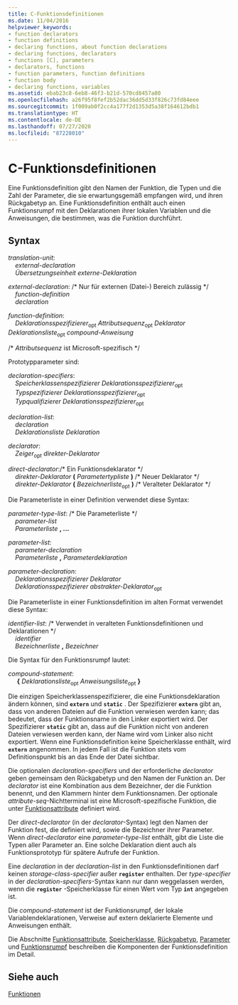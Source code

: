 ```yaml
---
title: C-Funktionsdefinitionen
ms.date: 11/04/2016
helpviewer_keywords:
- function declarators
- function definitions
- declaring functions, about function declarations
- declaring functions, declarators
- functions [C], parameters
- declarators, functions
- function parameters, function definitions
- function body
- declaring functions, variables
ms.assetid: ebab23c8-6eb8-46f3-b21d-570cd8457a80
ms.openlocfilehash: a26f95f8fef2b52dac36dd5d33f826c73fd84eee
ms.sourcegitcommit: 1f009ab0f2cc4a177f2d1353d5a38f164612bdb1
ms.translationtype: HT
ms.contentlocale: de-DE
ms.lasthandoff: 07/27/2020
ms.locfileid: "87228010"
---
```

# <a name="c-function-definitions"></a>C-Funktionsdefinitionen

Eine Funktionsdefinition gibt den Namen der Funktion, die Typen und die Zahl der Parameter, die sie erwartungsgemäß empfangen wird, und ihren Rückgabetyp an. Eine Funktionsdefinition enthält auch einen Funktionsrumpf mit den Deklarationen ihrer lokalen Variablen und die Anweisungen, die bestimmen, was die Funktion durchführt.

## <a name="syntax"></a>Syntax

*translation-unit*:<br/>
&nbsp;&nbsp;&nbsp;&nbsp;*external-declaration* <br/>
&nbsp;&nbsp;&nbsp;&nbsp;*Übersetzungseinheit* *externe-Deklaration*

*external-declaration*: /\* Nur für externen (Datei-) Bereich zulässig \*/<br/>
&nbsp;&nbsp;&nbsp;&nbsp;*function-definition*<br/>
&nbsp;&nbsp;&nbsp;&nbsp;*declaration*

*function-definition*:<br/>
&nbsp;&nbsp;&nbsp;&nbsp;*Deklarationsspezifizierer*<sub>opt</sub> *Attributsequenz*<sub>opt</sub> *Deklarator* *Deklarationsliste*<sub>opt</sub> *compound-Anweisung*

/\* *Attributsequenz* ist Microsoft-spezifisch \*/

Prototypparameter sind:

*declaration-specifiers*:<br/>
&nbsp;&nbsp;&nbsp;&nbsp;*Speicherklassenspezifizierer* *Deklarationsspezifizierer*<sub>opt</sub> <br/>
&nbsp;&nbsp;&nbsp;&nbsp;*Typspezifizierer* *Deklarationsspezifizierer*<sub>opt</sub><br/>
&nbsp;&nbsp;&nbsp;&nbsp;*Typqualifizierer* *Deklarationsspezifizierer*<sub>opt</sub>

*declaration-list*:<br/>
&nbsp;&nbsp;&nbsp;&nbsp;*declaration*<br/>
&nbsp;&nbsp;&nbsp;&nbsp;*Deklarationsliste* *Deklaration*

*declarator*:<br/>
&nbsp;&nbsp;&nbsp;&nbsp;*Zeiger*<sub>opt</sub> *direkter-Deklarator*

*direct-declarator*:/\* Ein Funktionsdeklarator \*/<br/>
&nbsp;&nbsp;&nbsp;&nbsp;*direkter-Deklarator*  **(**  *Parametertypliste*  **)**  /\* Neuer Deklarator \*/<br/>
&nbsp;&nbsp;&nbsp;&nbsp;*direkter-Deklarator*  **(**  *Bezeichnerliste*<sub>opt</sub> **)**  /\* Veralteter Deklarator \*/

Die Parameterliste in einer Definition verwendet diese Syntax:

*parameter-type-list*: /\* Die Parameterliste \*/<br/>
&nbsp;&nbsp;&nbsp;&nbsp;*parameter-list* <br/>
&nbsp;&nbsp;&nbsp;&nbsp;*Parameterliste* **, ...**

*parameter-list*:<br/>
&nbsp;&nbsp;&nbsp;&nbsp;*parameter-declaration*<br/>
&nbsp;&nbsp;&nbsp;&nbsp;*Parameterliste* **,**  *Parameterdeklaration*

*parameter-declaration*:<br/>
&nbsp;&nbsp;&nbsp;&nbsp;*Deklarationsspezifizierer* *Deklarator*<br/>
&nbsp;&nbsp;&nbsp;&nbsp;*Deklarationsspezifizierer* *abstrakter-Deklarator*<sub>opt</sub>

Die Parameterliste in einer Funktionsdefinition im alten Format verwendet diese Syntax:

*identifier-list*: /\* Verwendet in veralteten Funktionsdefinitionen und Deklarationen \*/<br/>
&nbsp;&nbsp;&nbsp;&nbsp;*identifier*<br/>
&nbsp;&nbsp;&nbsp;&nbsp;*Bezeichnerliste* **,**  *Bezeichner*

Die Syntax für den Funktionsrumpf lautet:

*compound-statement*:<br/>
&nbsp;&nbsp;&nbsp;&nbsp; **{** *Deklarationsliste*<sub>opt</sub> *Anweisungsliste*<sub>opt</sub> **}**

Die einzigen Speicherklassenspezifizierer, die eine Funktionsdeklaration ändern können, sind **`extern`** und **`static`** . Der Spezifizierer **`extern`** gibt an, dass von anderen Dateien auf die Funktion verwiesen werden kann; das bedeutet, dass der Funktionsname in den Linker exportiert wird. Der Spezifizierer **`static`** gibt an, dass auf die Funktion nicht von anderen Dateien verwiesen werden kann, der Name wird vom Linker also nicht exportiert. Wenn eine Funktionsdefinition keine Speicherklasse enthält, wird **`extern`** angenommen. In jedem Fall ist die Funktion stets vom Definitionspunkt bis an das Ende der Datei sichtbar.

Die optionalen *declaration-specifiers* und der erforderliche *declarator* geben gemeinsam den Rückgabetyp und den Namen der Funktion an. Der *declarator* ist eine Kombination aus dem Bezeichner, der die Funktion benennt, und den Klammern hinter dem Funktionsnamen. Der optionale *attribute-seq*-Nichtterminal ist eine Microsoft-spezifische Funktion, die unter [Funktionsattribute](../c-language/function-attributes.md) definiert wird.

Der *direct-declarator* (in der *declarator*-Syntax) legt den Namen der Funktion fest, die definiert wird, sowie die Bezeichner ihrer Parameter. Wenn *direct-declarator* eine *parameter-type-list* enthält, gibt die Liste die Typen aller Parameter an. Eine solche Deklaration dient auch als Funktionsprototyp für spätere Aufrufe der Funktion.

Eine *declaration* in der *declaration-list* in den Funktionsdefinitionen darf keinen *storage-class-specifier* außer **`register`** enthalten. Der *type-specifier* in der *declaration-specifiers*-Syntax kann nur dann weggelassen werden, wenn die **`register`** -Speicherklasse für einen Wert vom Typ **`int`** angegeben ist.

Die *compound-statement* ist der Funktionsrumpf, der lokale Variablendeklarationen, Verweise auf extern deklarierte Elemente und Anweisungen enthält.

Die Abschnitte [Funktionsattribute](../c-language/function-attributes.md), [Speicherklasse](../c-language/storage-class.md), [Rückgabetyp](../c-language/return-type.md), [Parameter](../c-language/parameters.md) und [Funktionsrumpf](../c-language/function-body.md) beschreiben die Komponenten der Funktionsdefinition im Detail.

## <a name="see-also"></a>Siehe auch

[Funktionen](../c-language/functions-c.md)
